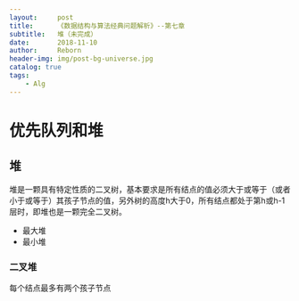 ```yaml
---
layout:     post
title:      《数据结构与算法经典问题解析》--第七章
subtitle:   堆（未完成）
date:       2018-11-10
author:     Reborn
header-img: img/post-bg-universe.jpg
catalog: true
tags:
    - Alg
---
```


# 优先队列和堆

## 堆

堆是一颗具有特定性质的二叉树，基本要求是所有结点的值必须大于或等于（或者小于或等于）其孩子节点的值，另外树的高度h大于0，所有结点都处于第h或h-1层时，即堆也是一颗完全二叉树。

- 最大堆
- 最小堆

### 二叉堆

每个结点最多有两个孩子节点